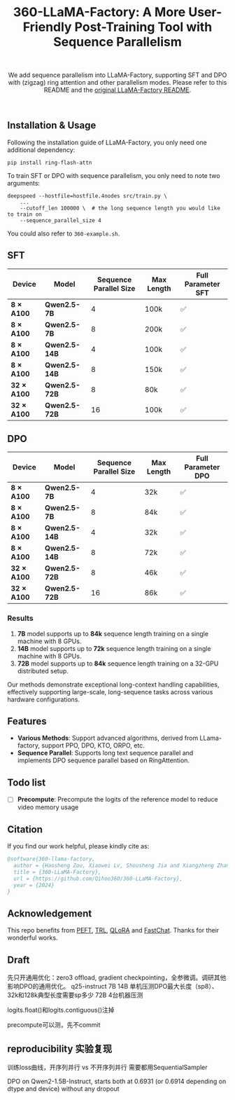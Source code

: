 <div align="center">
<h1>
  360-LLaMA-Factory: A More User-Friendly Post-Training Tool with Sequence Parallelism
</h1>
</div>
<br>
<p align="center">
  We add sequence parallelism into LLaMA-Factory, supporting SFT and DPO with (zigzag) ring attention and other parallelism modes. Please refer to this README and the <a href="https://ai.360.com"> original LLaMA-Factory README</a>.
</p>

<br>

## Installation & Usage

Following the installation guide of LLaMA-Factory, you only need one additional dependency:

`pip install ring-flash-attn`

To train SFT or DPO with sequence parallelism, you only need to note two arguments:

```shell
deepspeed --hostfile=hostfile.4nodes src/train.py \
    ...
    --cutoff_len 100000 \  # the long sequence length you would like to train on
    --sequence_parallel_size 4
```

You could also refer to `360-example.sh`.


## SFT

| **Device**     | **Model**         | **Sequence Parallel Size** | **Max Length** | **Full Parameter SFT** |
|----------------|-------------------|----------------------------|----------------|------------------------|
| **8 × A100**   | **Qwen2.5-7B**   | 4                          | 100k            | ✅                     |
| **8 × A100**   | **Qwen2.5-7B**   | 8                          | 200k            | ✅                     |
| **8 × A100**   | **Qwen2.5-14B**  | 4                          | 100k            | ✅                     |
| **8 × A100**   | **Qwen2.5-14B**  | 8                          | 150k            | ✅                     |
| **32 × A100**  | **Qwen2.5-72B**  | 8                          | 80k            | ✅                     |
| **32 × A100**  | **Qwen2.5-72B**  | 16                         | 100k            | ✅                     |

## DPO

| **Device**     | **Model**         | **Sequence Parallel Size** | **Max Length** | **Full Parameter DPO** |
|----------------|-------------------|----------------------------|----------------|------------------------|
| **8 × A100**   | **Qwen2.5-7B**   | 4                          | 32k            | ✅                     |
| **8 × A100**   | **Qwen2.5-7B**   | 8                          | 84k            | ✅                     |
| **8 × A100**   | **Qwen2.5-14B**  | 4                          | 32k            | ✅                     |
| **8 × A100**   | **Qwen2.5-14B**  | 8                          | 72k            | ✅                     |
| **32 × A100**  | **Qwen2.5-72B**  | 8                          | 46k            | ✅                     |
| **32 × A100**  | **Qwen2.5-72B**  | 16                         | 86k            | ✅                     |

### Results
1. **7B** model supports up to **84k** sequence length training on a single machine with 8 GPUs.
2. **14B** model supports up to **72k** sequence length training on a single machine with 8 GPUs.
3. **72B** model supports up to **84k** sequence length training on a 32-GPU distributed setup.

Our methods demonstrate exceptional long-context handling capabilities, effectively supporting large-scale, long-sequence tasks across various hardware configurations.

## Features
- **Various Methods**: Support advanced algorithms, derived from LLama-factory, support PPO, DPO, KTO, ORPO, etc.
- **Sequence Parallel**: Supports long text sequence parallel and implements DPO sequence parallel based on RingAttention.

## Todo list
- [ ] **Precompute**: Precompute the logits of the reference model to reduce video memory usage


## Citation

If you find our work helpful, please kindly cite as:

```bibtex
@software{360-llama-factory,
  author = {Haosheng Zou, Xiaowei Lv, Shousheng Jia and Xiangzheng Zhang},
  title = {360-LLaMA-Factory},
  url = {https://github.com/Qihoo360/360-LLaMA-Factory},
  year = {2024}
}
```

## Acknowledgement

This repo benefits from [PEFT](https://github.com/huggingface/peft), [TRL](https://github.com/huggingface/trl), [QLoRA](https://github.com/artidoro/qlora) and [FastChat](https://github.com/lm-sys/FastChat). Thanks for their wonderful works.


## Draft
先只开通用优化：zero3 offload, gradient checkpointing，全参微调。调研其他影响DPO的通用优化。
q25-instruct 7B 14B 单机压测DPO最大长度（sp8）、32k和128k典型长度需要sp多少
72B 4台机器压测

logits.float()和logits.contiguous()注掉

precompute可以测，先不commit


## reproducibility 实验复现

训练loss曲线，开序列并行 vs 不开序列并行
需要都用SequentialSampler

DPO on Qwen2-1.5B-Instruct,
starts both at 0.6931 (or 0.6914 depending on dtype and device) without any dropout
